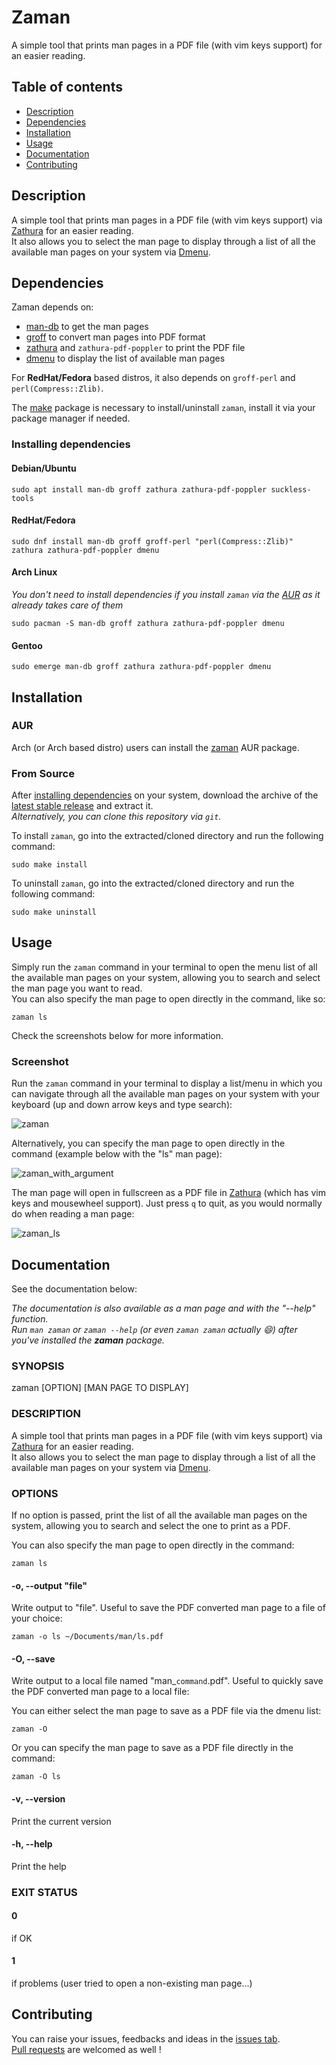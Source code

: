 # Zaman

A simple tool that prints man pages in a PDF file (with vim keys support) for an easier reading.

## Table of contents
* [Description](#description)
* [Dependencies](#dependencies)
* [Installation](#installation)
* [Usage](#usage)
* [Documentation](#documentation)
* [Contributing](#contributing)

## Description

A simple tool that prints man pages in a PDF file (with vim keys support) via [Zathura](https://pwmt.org/projects/zathura/) for an easier reading.  
It also allows you to select the man page to display through a list of all the available man pages on your system via [Dmenu](https://tools.suckless.org/dmenu/).

## Dependencies

Zaman depends on:
- [man-db](http://man-db.nongnu.org/) to get the man pages
- [groff](https://www.gnu.org/software/groff/) to convert man pages into PDF format
- [zathura](https://pwmt.org/projects/zathura/) and `zathura-pdf-poppler` to print the PDF file 
- [dmenu](https://tools.suckless.org/dmenu/) to display the list of available man pages   
  
For **RedHat/Fedora** based distros, it also depends on `groff-perl` and `perl(Compress::Zlib)`.  
  
The [make](https://www.gnu.org/software/make/) package is necessary to install/uninstall `zaman`, install it via your package manager if needed.

### Installing dependencies

#### Debian/Ubuntu

```
sudo apt install man-db groff zathura zathura-pdf-poppler suckless-tools
```

#### RedHat/Fedora

```
sudo dnf install man-db groff groff-perl "perl(Compress::Zlib)" zathura zathura-pdf-poppler dmenu
```

#### Arch Linux

*You don't need to install dependencies if you install `zaman` via the [AUR](#aur) as it already takes care of them*

```
sudo pacman -S man-db groff zathura zathura-pdf-poppler dmenu
```

#### Gentoo

```
sudo emerge man-db groff zathura zathura-pdf-poppler dmenu
```

## Installation

### AUR

Arch (or Arch based distro) users can install the [zaman](https://aur.archlinux.org/packages/zaman "zaman AUR package") AUR package.

### From Source

After [installing dependencies](#installing-dependencies) on your system, download the archive of the [latest stable release](https://github.com/Antiz96/zaman/releases/latest) and extract it.  
*Alternatively, you can clone this repository via `git`.*  
  
To install `zaman`, go into the extracted/cloned directory and run the following command:
```
sudo make install
```
   
To uninstall `zaman`, go into the extracted/cloned directory and run the following command:  
```
sudo make uninstall
```

## Usage

Simply run the `zaman` command in your terminal to open the menu list of all the available man pages on your system, allowing you to search and select the man page you want to read.  
You can also specify the man page to open directly in the command, like so:  
```
zaman ls
```
  
Check the screenshots below for more information.

### Screenshot

Run the `zaman` command in your terminal to display a list/menu in which you can navigate through all the available man pages on your system with your keyboard (up and down arrow keys and type search):    

![zaman](https://user-images.githubusercontent.com/53110319/183697489-cd2b8c1e-334c-42f3-be8d-2c0b4a7e002c.png)

Alternatively, you can specify the man page to open directly in the command (example below with the "ls" man page):  

![zaman_with_argument](https://user-images.githubusercontent.com/53110319/183697495-25951c0d-fc93-4606-a9bf-712739272460.png)

The man page will open in fullscreen as a PDF file in [Zathura](https://pwmt.org/projects/zathura/) (which has vim keys and mousewheel support). Just press `q` to quit, as you would normally do when reading a man page:  

![zaman_ls](https://user-images.githubusercontent.com/53110319/183697494-2c268494-64cd-414f-a942-cac7a87580ba.png)

## Documentation

See the documentation below:

*The documentation is also available as a man page and with the "--help" function.*  
*Run `man zaman` or `zaman --help` (or even `zaman zaman` actually :smile:) after you've installed the **zaman** package.*  
    
### SYNOPSIS

zaman [OPTION] [MAN PAGE TO DISPLAY]

### DESCRIPTION

A simple tool that prints man pages in a PDF file (with vim keys support) via [Zathura](https://pwmt.org/projects/zathura/) for an easier reading.  
It also allows you to select the man page to display through a list of all the available man pages on your system via [Dmenu](https://tools.suckless.org/dmenu/).

### OPTIONS

If no option is passed, print the list of all the available man pages on the system, allowing you to search and select the one to print as a PDF.  
  
You can also specify the man page to open directly in the command:
```
zaman ls
```

#### -o, --output "file"

Write output to "file". Useful to save the PDF converted man page to a file of your choice:
```
zaman -o ls ~/Documents/man/ls.pdf
```

#### -O, --save

Write output to a local file named "man_`command`.pdf". Useful to quickly save the PDF converted man page to a local file:
  
You can either select the man page to save as a PDF file via the dmenu list:
```
zaman -O
```
  
Or you can specify the man page to save as a PDF file directly in the command:
```
zaman -O ls
``` 

#### -v, --version

Print the current version

#### -h, --help

Print the help

### EXIT STATUS

#### 0

if OK

#### 1

if problems (user tried to open a non-existing man page...)

## Contributing

You can raise your issues, feedbacks and ideas in the [issues tab](https://github.com/Antiz96/zaman/issues).  
[Pull requests](https://github.com/Antiz96/zaman/pulls) are welcomed as well !
